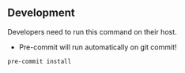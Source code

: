 
## Development

Developers need to run this command on their host. 
* Pre-commit will run automatically on git commit!

```
pre-commit install
```
